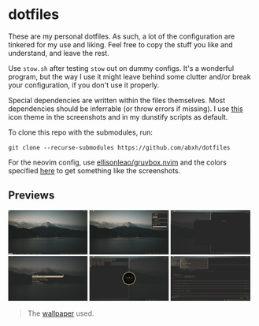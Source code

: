 # dotfiles
These are my personal dotfiles. As such, a lot of the configuration are tinkered for my use and liking. Feel free to copy the stuff you like and understand, and leave the rest.

Use `stow.sh` after testing `stow` out on dummy configs. It's a wonderful program, but the way I use it might leave behind some clutter and/or break your configuration, if you don't use it properly. 

Special dependencies are written within the files themselves. Most dependencies should be inferrable (or throw errors if missing). I use [this](https://github.com/abxh/gruvbox-material-gtk) icon theme in the screenshots and in my dunstify scripts as default.

To clone this repo with the submodules, run:
```
git clone --recurse-submodules https://github.com/abxh/dotfiles
```

For the neovim config, use [ellisonleao/gruvbox.nvim](https://github.com/ellisonleao/gruvbox.nvim) and
the colors specified [here](https://github.com/abxh/nvim-config/blob/5455a7e3601da4f9bdb14326915406e52e4e3069/lua/plugins/gruvbox.lua)
to get something like the screenshots.

## Previews
<p float="left">
  <img src=".images/img0.png" width="32%" />
  <img src=".images/img1.png" width="32%" />
  <img src=".images/img2.png" width="32%" />
  <img src=".images/img3.png" width="32%" />
  <img src=".images/img4.png" width="32%" />
  <img src=".images/img5.png" width="32%" />
</p>

> The [wallpaper](https://wallhaven.cc/w/j5p23m) used.
